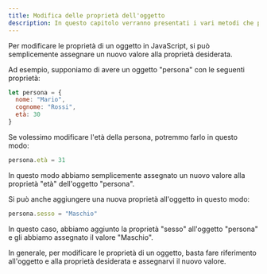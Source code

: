 ```yaml
---
title: Modifica delle proprietà dell'oggetto
description: In questo capitolo verranno presentati i vari metodi che permettono di modificare le proprietà di un oggetto, come la creazione di nuove proprietà, la modifica di proprietà esistenti e la rimozione di proprietà.
---
```


Per modificare le proprietà di un oggetto in JavaScript, si può semplicemente assegnare un nuovo valore alla proprietà desiderata.

Ad esempio, supponiamo di avere un oggetto "persona" con le seguenti proprietà:

```js
let persona = {
  nome: "Mario",
  cognome: "Rossi",
  età: 30
}
```

Se volessimo modificare l'età della persona, potremmo farlo in questo modo:

```js
persona.età = 31
```

In questo modo abbiamo semplicemente assegnato un nuovo valore alla proprietà "età" dell'oggetto "persona".

Si può anche aggiungere una nuova proprietà all'oggetto in questo modo:

```js
persona.sesso = "Maschio"
```

In questo caso, abbiamo aggiunto la proprietà "sesso" all'oggetto "persona" e gli abbiamo assegnato il valore "Maschio".

In generale, per modificare le proprietà di un oggetto, basta fare riferimento all'oggetto e alla proprietà desiderata e assegnarvi il nuovo valore.
